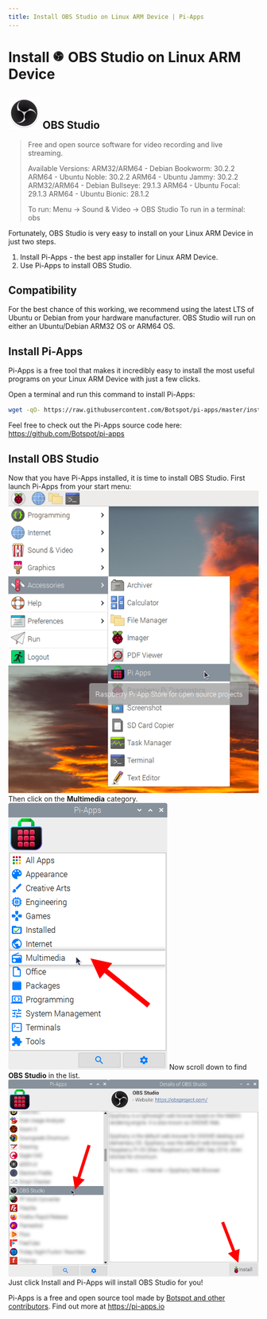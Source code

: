 ```yaml
---
title: Install OBS Studio on Linux ARM Device | Pi-Apps
---
```

<div class="simple-install-content content">

# Install <img src="/img/app-icons/OBS Studio/icon-64.png" height=24> OBS Studio on Linux ARM Device

## <img src="/img/app-icons/OBS Studio/icon-64.png"> OBS Studio
> Free and open source software for video recording and live streaming.
> 
> Available Versions:
> ARM32/ARM64 - Debian Bookworm: 30.2.2
> ARM64 - Ubuntu Noble: 30.2.2
> ARM64 - Ubuntu Jammy: 30.2.2
> ARM32/ARM64 - Debian Bullseye: 29.1.3
> ARM64 - Ubuntu Focal: 29.1.3
> ARM64 - Ubuntu Bionic: 28.1.2
> 
> To run: Menu -> Sound & Video -> OBS Studio
> To run in a terminal: obs

Fortunately, OBS Studio is very easy to install on your Linux ARM Device in just two steps.
1. Install Pi-Apps - the best app installer for Linux ARM Device.
2. Use Pi-Apps to install OBS Studio.
</div>
<div class="simple-install-content content">

## Compatibility
For the best chance of this working, we recommend using the latest LTS of Ubuntu or Debian from your hardware manufacturer.
OBS Studio will run on either an Ubuntu/Debian ARM32 OS or ARM64 OS.
</div>
<div class="simple-install-content content">

## Install Pi-Apps

Pi-Apps is a free tool that makes it incredibly easy to install the most useful programs on your Linux ARM Device with just a few clicks.

Open a terminal and run this command to install Pi-Apps:
```bash
wget -qO- https://raw.githubusercontent.com/Botspot/pi-apps/master/install | bash
```
Feel free to check out the Pi-Apps source code here: https://github.com/Botspot/pi-apps
</div>
<div class="simple-install-content content">

## Install OBS Studio

Now that you have Pi-Apps installed, it is time to install OBS Studio.
First launch Pi-Apps from your start menu:
<img src="/img/start-menu.png">
Then click on the <b>Multimedia</b> category.
<img src="/img/category-selections/Multimedia.png">
Now scroll down to find <b>OBS Studio</b> in the list.
<img src="/img/app-icons/OBS Studio/app-selection.png">
Just click Install and Pi-Apps will install OBS Studio for you!
</div>
<div class="simple-install-content content">

Pi-Apps is a free and open source tool made by [Botspot and other contributors](/about/#contributors). Find out more at https://pi-apps.io
</div>
